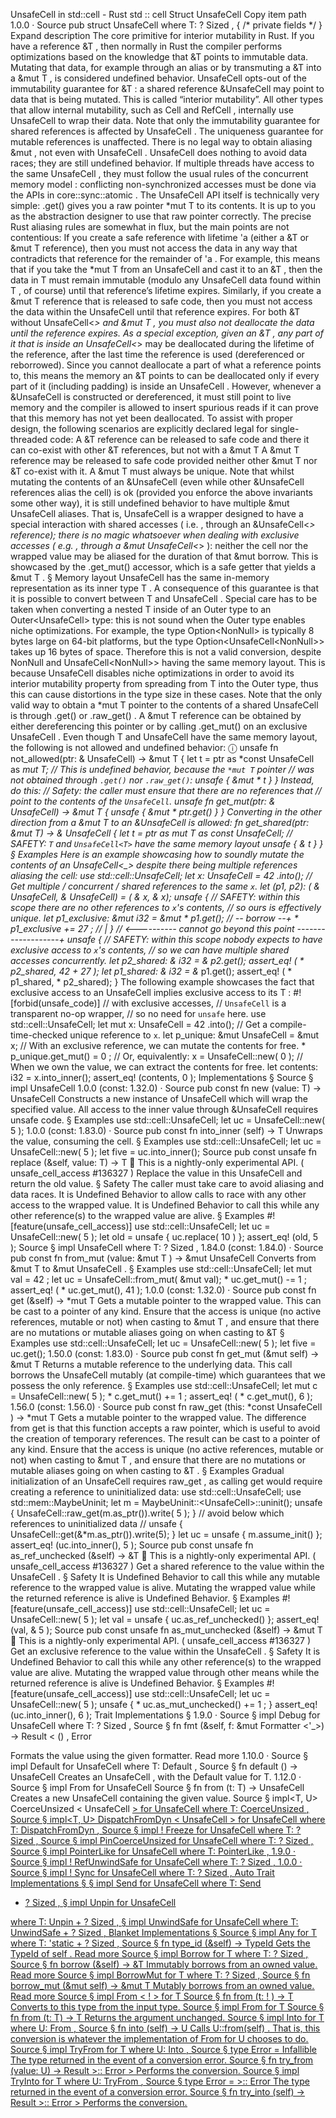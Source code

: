 UnsafeCell in std::cell - Rust
std
::
cell
Struct
UnsafeCell
Copy item path
1.0.0
·
Source
pub struct UnsafeCell<T>
where
    T: ?
Sized
,
{
/* private fields */
}
Expand description
The core primitive for interior mutability in Rust.
If you have a reference
&T
, then normally in Rust the compiler performs optimizations based on
the knowledge that
&T
points to immutable data. Mutating that data, for example through an
alias or by transmuting a
&T
into a
&mut T
, is considered undefined behavior.
UnsafeCell<T>
opts-out of the immutability guarantee for
&T
: a shared reference
&UnsafeCell<T>
may point to data that is being mutated. This is called “interior mutability”.
All other types that allow internal mutability, such as
Cell<T>
and
RefCell<T>
, internally
use
UnsafeCell
to wrap their data.
Note that only the immutability guarantee for shared references is affected by
UnsafeCell
. The
uniqueness guarantee for mutable references is unaffected. There is
no
legal way to obtain
aliasing
&mut
, not even with
UnsafeCell<T>
.
UnsafeCell
does nothing to avoid data races; they are still undefined behavior. If multiple
threads have access to the same
UnsafeCell
, they must follow the usual rules of the
concurrent memory model
: conflicting non-synchronized accesses must be done via the APIs in
core::sync::atomic
.
The
UnsafeCell
API itself is technically very simple:
.get()
gives you a raw pointer
*mut T
to its contents. It is up to
you
as the abstraction designer to use that raw pointer
correctly.
The precise Rust aliasing rules are somewhat in flux, but the main points are not contentious:
If you create a safe reference with lifetime
'a
(either a
&T
or
&mut T
reference), then
you must not access the data in any way that contradicts that reference for the remainder of
'a
. For example, this means that if you take the
*mut T
from an
UnsafeCell<T>
and cast it
to an
&T
, then the data in
T
must remain immutable (modulo any
UnsafeCell
data found
within
T
, of course) until that reference’s lifetime expires. Similarly, if you create a
&mut T
reference that is released to safe code, then you must not access the data within the
UnsafeCell
until that reference expires.
For both
&T
without
UnsafeCell<_>
and
&mut T
, you must also not deallocate the data
until the reference expires. As a special exception, given an
&T
, any part of it that is
inside an
UnsafeCell<_>
may be deallocated during the lifetime of the reference, after the
last time the reference is used (dereferenced or reborrowed). Since you cannot deallocate a part
of what a reference points to, this means the memory an
&T
points to can be deallocated only if
every part of it
(including padding) is inside an
UnsafeCell
.
However, whenever a
&UnsafeCell<T>
is constructed or dereferenced, it must still point to
live memory and the compiler is allowed to insert spurious reads if it can prove that this
memory has not yet been deallocated.
To assist with proper design, the following scenarios are explicitly declared legal
for single-threaded code:
A
&T
reference can be released to safe code and there it can co-exist with other
&T
references, but not with a
&mut T
A
&mut T
reference may be released to safe code provided neither other
&mut T
nor
&T
co-exist with it. A
&mut T
must always be unique.
Note that whilst mutating the contents of an
&UnsafeCell<T>
(even while other
&UnsafeCell<T>
references alias the cell) is
ok (provided you enforce the above invariants some other way), it is still undefined behavior
to have multiple
&mut UnsafeCell<T>
aliases. That is,
UnsafeCell
is a wrapper
designed to have a special interaction with
shared
accesses (
i.e.
, through an
&UnsafeCell<_>
reference); there is no magic whatsoever when dealing with
exclusive
accesses (
e.g.
, through a
&mut UnsafeCell<_>
): neither the cell nor the wrapped value
may be aliased for the duration of that
&mut
borrow.
This is showcased by the
.get_mut()
accessor, which is a
safe
getter that yields
a
&mut T
.
§
Memory layout
UnsafeCell<T>
has the same in-memory representation as its inner type
T
. A consequence
of this guarantee is that it is possible to convert between
T
and
UnsafeCell<T>
.
Special care has to be taken when converting a nested
T
inside of an
Outer<T>
type
to an
Outer<UnsafeCell<T>>
type: this is not sound when the
Outer<T>
type enables
niche
optimizations. For example, the type
Option<NonNull<u8>>
is typically 8 bytes large on
64-bit platforms, but the type
Option<UnsafeCell<NonNull<u8>>>
takes up 16 bytes of space.
Therefore this is not a valid conversion, despite
NonNull<u8>
and
UnsafeCell<NonNull<u8>>>
having the same memory layout. This is because
UnsafeCell
disables niche optimizations in
order to avoid its interior mutability property from spreading from
T
into the
Outer
type,
thus this can cause distortions in the type size in these cases.
Note that the only valid way to obtain a
*mut T
pointer to the contents of a
shared
UnsafeCell<T>
is through
.get()
or
.raw_get()
. A
&mut T
reference
can be obtained by either dereferencing this pointer or by calling
.get_mut()
on an
exclusive
UnsafeCell<T>
. Even though
T
and
UnsafeCell<T>
have the
same memory layout, the following is not allowed and undefined behavior:
ⓘ
unsafe fn
not_allowed<T>(ptr:
&
UnsafeCell<T>) ->
&mut
T {
let
t = ptr
as
*const
UnsafeCell<T>
as
*mut
T;
// This is undefined behavior, because the `*mut T` pointer
  // was not obtained through `.get()` nor `.raw_get()`:
unsafe
{
&mut *
t }
}
Instead, do this:
// Safety: the caller must ensure that there are no references that
// point to the *contents* of the `UnsafeCell`.
unsafe fn
get_mut<T>(ptr:
&
UnsafeCell<T>) ->
&mut
T {
unsafe
{
&mut *
ptr.get() }
}
Converting in the other direction from a
&mut T
to an
&UnsafeCell<T>
is allowed:
fn
get_shared<T>(ptr:
&mut
T) ->
&
UnsafeCell<T> {
let
t = ptr
as
*mut
T
as
*const
UnsafeCell<T>;
// SAFETY: `T` and `UnsafeCell<T>` have the same memory layout
unsafe
{
&*
t }
}
§
Examples
Here is an example showcasing how to soundly mutate the contents of an
UnsafeCell<_>
despite
there being multiple references aliasing the cell:
use
std::cell::UnsafeCell;
let
x: UnsafeCell<i32> =
42
.into();
// Get multiple / concurrent / shared references to the same `x`.
let
(p1, p2): (
&
UnsafeCell<i32>,
&
UnsafeCell<i32>) = (
&
x,
&
x);
unsafe
{
// SAFETY: within this scope there are no other references to `x`'s contents,
    // so ours is effectively unique.
let
p1_exclusive:
&mut
i32 =
&mut *
p1.get();
// -- borrow --+
*
p1_exclusive +=
27
;
//                                     |
}
// <---------- cannot go beyond this point -------------------+
unsafe
{
// SAFETY: within this scope nobody expects to have exclusive access to `x`'s contents,
    // so we can have multiple shared accesses concurrently.
let
p2_shared:
&
i32 =
&*
p2.get();
assert_eq!
(
*
p2_shared,
42
+
27
);
let
p1_shared:
&
i32 =
&*
p1.get();
assert_eq!
(
*
p1_shared,
*
p2_shared);
}
The following example showcases the fact that exclusive access to an
UnsafeCell<T>
implies exclusive access to its
T
:
#![forbid(unsafe_code)]
// with exclusive accesses,
                        // `UnsafeCell` is a transparent no-op wrapper,
                        // so no need for `unsafe` here.
use
std::cell::UnsafeCell;
let
mut
x: UnsafeCell<i32> =
42
.into();
// Get a compile-time-checked unique reference to `x`.
let
p_unique:
&mut
UnsafeCell<i32> =
&mut
x;
// With an exclusive reference, we can mutate the contents for free.
*
p_unique.get_mut() =
0
;
// Or, equivalently:
x = UnsafeCell::new(
0
);
// When we own the value, we can extract the contents for free.
let
contents: i32 = x.into_inner();
assert_eq!
(contents,
0
);
Implementations
§
Source
§
impl<T>
UnsafeCell
<T>
1.0.0 (const: 1.32.0)
·
Source
pub const fn
new
(value: T) ->
UnsafeCell
<T>
Constructs a new instance of
UnsafeCell
which will wrap the specified
value.
All access to the inner value through
&UnsafeCell<T>
requires
unsafe
code.
§
Examples
use
std::cell::UnsafeCell;
let
uc = UnsafeCell::new(
5
);
1.0.0 (const: 1.83.0)
·
Source
pub const fn
into_inner
(self) -> T
Unwraps the value, consuming the cell.
§
Examples
use
std::cell::UnsafeCell;
let
uc = UnsafeCell::new(
5
);
let
five = uc.into_inner();
Source
pub const unsafe fn
replace
(&self, value: T) -> T
🔬
This is a nightly-only experimental API. (
unsafe_cell_access
#136327
)
Replace the value in this
UnsafeCell
and return the old value.
§
Safety
The caller must take care to avoid aliasing and data races.
It is Undefined Behavior to allow calls to race with
any other access to the wrapped value.
It is Undefined Behavior to call this while any other
reference(s) to the wrapped value are alive.
§
Examples
#![feature(unsafe_cell_access)]
use
std::cell::UnsafeCell;
let
uc = UnsafeCell::new(
5
);
let
old =
unsafe
{ uc.replace(
10
) };
assert_eq!
(old,
5
);
Source
§
impl<T>
UnsafeCell
<T>
where
    T: ?
Sized
,
1.84.0 (const: 1.84.0)
·
Source
pub const fn
from_mut
(value:
&mut T
) -> &mut
UnsafeCell
<T>
Converts from
&mut T
to
&mut UnsafeCell<T>
.
§
Examples
use
std::cell::UnsafeCell;
let
mut
val =
42
;
let
uc = UnsafeCell::from_mut(
&mut
val);
*
uc.get_mut() -=
1
;
assert_eq!
(
*
uc.get_mut(),
41
);
1.0.0 (const: 1.32.0)
·
Source
pub const fn
get
(&self) ->
*mut T
Gets a mutable pointer to the wrapped value.
This can be cast to a pointer of any kind.
Ensure that the access is unique (no active references, mutable or not)
when casting to
&mut T
, and ensure that there are no mutations
or mutable aliases going on when casting to
&T
§
Examples
use
std::cell::UnsafeCell;
let
uc = UnsafeCell::new(
5
);
let
five = uc.get();
1.50.0 (const: 1.83.0)
·
Source
pub const fn
get_mut
(&mut self) ->
&mut T
Returns a mutable reference to the underlying data.
This call borrows the
UnsafeCell
mutably (at compile-time) which
guarantees that we possess the only reference.
§
Examples
use
std::cell::UnsafeCell;
let
mut
c = UnsafeCell::new(
5
);
*
c.get_mut() +=
1
;
assert_eq!
(
*
c.get_mut(),
6
);
1.56.0 (const: 1.56.0)
·
Source
pub const fn
raw_get
(this:
*const
UnsafeCell
<T>) ->
*mut T
Gets a mutable pointer to the wrapped value.
The difference from
get
is that this function accepts a raw pointer,
which is useful to avoid the creation of temporary references.
The result can be cast to a pointer of any kind.
Ensure that the access is unique (no active references, mutable or not)
when casting to
&mut T
, and ensure that there are no mutations
or mutable aliases going on when casting to
&T
.
§
Examples
Gradual initialization of an
UnsafeCell
requires
raw_get
, as
calling
get
would require creating a reference to uninitialized data:
use
std::cell::UnsafeCell;
use
std::mem::MaybeUninit;
let
m = MaybeUninit::<UnsafeCell<i32>>::uninit();
unsafe
{ UnsafeCell::raw_get(m.as_ptr()).write(
5
); }
// avoid below which references to uninitialized data
// unsafe { UnsafeCell::get(&*m.as_ptr()).write(5); }
let
uc =
unsafe
{ m.assume_init() };
assert_eq!
(uc.into_inner(),
5
);
Source
pub const unsafe fn
as_ref_unchecked
(&self) ->
&T
🔬
This is a nightly-only experimental API. (
unsafe_cell_access
#136327
)
Get a shared reference to the value within the
UnsafeCell
.
§
Safety
It is Undefined Behavior to call this while any mutable
reference to the wrapped value is alive.
Mutating the wrapped value while the returned
reference is alive is Undefined Behavior.
§
Examples
#![feature(unsafe_cell_access)]
use
std::cell::UnsafeCell;
let
uc = UnsafeCell::new(
5
);
let
val =
unsafe
{ uc.as_ref_unchecked() };
assert_eq!
(val,
&
5
);
Source
pub const unsafe fn
as_mut_unchecked
(&self) ->
&mut T
🔬
This is a nightly-only experimental API. (
unsafe_cell_access
#136327
)
Get an exclusive reference to the value within the
UnsafeCell
.
§
Safety
It is Undefined Behavior to call this while any other
reference(s) to the wrapped value are alive.
Mutating the wrapped value through other means while the
returned reference is alive is Undefined Behavior.
§
Examples
#![feature(unsafe_cell_access)]
use
std::cell::UnsafeCell;
let
uc = UnsafeCell::new(
5
);
unsafe
{
*
uc.as_mut_unchecked() +=
1
; }
assert_eq!
(uc.into_inner(),
6
);
Trait Implementations
§
1.9.0
·
Source
§
impl<T>
Debug
for
UnsafeCell
<T>
where
    T: ?
Sized
,
Source
§
fn
fmt
(&self, f: &mut
Formatter
<'_>) ->
Result
<
()
,
Error
>
Formats the value using the given formatter.
Read more
1.10.0
·
Source
§
impl<T>
Default
for
UnsafeCell
<T>
where
    T:
Default
,
Source
§
fn
default
() ->
UnsafeCell
<T>
Creates an
UnsafeCell
, with the
Default
value for T.
1.12.0
·
Source
§
impl<T>
From
<T> for
UnsafeCell
<T>
Source
§
fn
from
(t: T) ->
UnsafeCell
<T>
Creates a new
UnsafeCell<T>
containing the given value.
Source
§
impl<T, U>
CoerceUnsized
<
UnsafeCell
<U>> for
UnsafeCell
<T>
where
    T:
CoerceUnsized
<U>,
Source
§
impl<T, U>
DispatchFromDyn
<
UnsafeCell
<U>> for
UnsafeCell
<T>
where
    T:
DispatchFromDyn
<U>,
Source
§
impl<T> !
Freeze
for
UnsafeCell
<T>
where
    T: ?
Sized
,
Source
§
impl<T>
PinCoerceUnsized
for
UnsafeCell
<T>
where
    T: ?
Sized
,
Source
§
impl<T>
PointerLike
for
UnsafeCell
<T>
where
    T:
PointerLike
,
1.9.0
·
Source
§
impl<T> !
RefUnwindSafe
for
UnsafeCell
<T>
where
    T: ?
Sized
,
1.0.0
·
Source
§
impl<T> !
Sync
for
UnsafeCell
<T>
where
    T: ?
Sized
,
Auto Trait Implementations
§
§
impl<T>
Send
for
UnsafeCell
<T>
where
    T:
Send
+ ?
Sized
,
§
impl<T>
Unpin
for
UnsafeCell
<T>
where
    T:
Unpin
+ ?
Sized
,
§
impl<T>
UnwindSafe
for
UnsafeCell
<T>
where
    T:
UnwindSafe
+ ?
Sized
,
Blanket Implementations
§
Source
§
impl<T>
Any
for T
where
    T: 'static + ?
Sized
,
Source
§
fn
type_id
(&self) ->
TypeId
Gets the
TypeId
of
self
.
Read more
Source
§
impl<T>
Borrow
<T> for T
where
    T: ?
Sized
,
Source
§
fn
borrow
(&self) ->
&T
Immutably borrows from an owned value.
Read more
Source
§
impl<T>
BorrowMut
<T> for T
where
    T: ?
Sized
,
Source
§
fn
borrow_mut
(&mut self) ->
&mut T
Mutably borrows from an owned value.
Read more
Source
§
impl<T>
From
<
!
> for T
Source
§
fn
from
(t:
!
) -> T
Converts to this type from the input type.
Source
§
impl<T>
From
<T> for T
Source
§
fn
from
(t: T) -> T
Returns the argument unchanged.
Source
§
impl<T, U>
Into
<U> for T
where
    U:
From
<T>,
Source
§
fn
into
(self) -> U
Calls
U::from(self)
.
That is, this conversion is whatever the implementation of
From
<T> for U
chooses to do.
Source
§
impl<T, U>
TryFrom
<U> for T
where
    U:
Into
<T>,
Source
§
type
Error
=
Infallible
The type returned in the event of a conversion error.
Source
§
fn
try_from
(value: U) ->
Result
<T, <T as
TryFrom
<U>>::
Error
>
Performs the conversion.
Source
§
impl<T, U>
TryInto
<U> for T
where
    U:
TryFrom
<T>,
Source
§
type
Error
= <U as
TryFrom
<T>>::
Error
The type returned in the event of a conversion error.
Source
§
fn
try_into
(self) ->
Result
<U, <U as
TryFrom
<T>>::
Error
>
Performs the conversion.